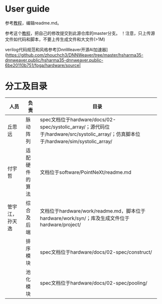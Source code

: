 
# User guide
参考[教程](https://docs.github.com/cn/get-started/writing-on-github/getting-started-with-writing-and-formatting-on-github/basic-writing-and-formatting-syntax)，编辑readme.md。

参考这个[教程](https://developer.aliyun.com/article/604633)，把自己的修改提交到此源仓库的master分支。
！注意，只上传源文件如代码和脚本，不要上传生成文件和大文件(>1M)

verilog代码规范和风格参考[DnnWeaver开源AI加速器](https://github.com/zhouchch3/DNNWeaver/tree/master/hsharma35-dnnweaver.public/hsharma35-dnnweaver.public-6be20110b751/fpga/hardware/source|

# 分工及目录
| 人员 | 负责 | 目录 |
| ---- | ---- | ---- |
| 丘思远 | 脉动阵列 | spec文档位于hardware/docs/02-spec/systolic_array/；源代码位于/hardware/src/systolic_array/；仿真脚本位于/hardware/sim/systolic_array/ |
| 付宇哲 | 适配硬件的算法 | 文档位于software/PointNeXt/readme.md |
| 管宇江，孙天逸 | 综合及后端 | 文档位于hardware/work/readme.md，脚本位于 hardware/work/syn/；库及生成文件位于hardware/project/ |
| | 排序模块 |  spec文档位于hardware/docs/02-spec/construct/ |
| | 池化模块 | spec文档位于hardware/docs/02-spec/pooling/ |

